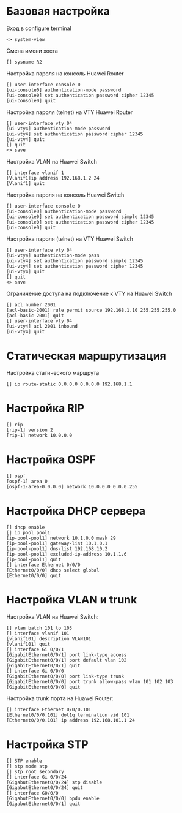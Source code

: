 # Базовая настройка

Вход в configure terminal
```
<> system-view
```

Смена имени хоста
```
[] sysname R2
```

Настройка пароля на консоль Huawei Router
```
[] user-interface console 0
[ui-console0] authentication-mode password
[ui-console0] set authentication password cipher 12345
[ui-console0] quit
```

Настройка пароля (telnet) на VTY Huawei Router
```
[] user-interface vty 04
[ui-vty4] authentication-mode password
[ui-vty4] set authentication password cipher 12345
[ui-vty4] quit
[] quit
<> save
```

Настройка VLAN на Huawei Switch
```
[] interface vlanif 1
[Vlanif1]ip address 192.168.1.2 24
[Vlanif1] quit
```

Настройка пароля на консоль Huawei Switch
```
[] user-interface console 0
[ui-console0] authentication-mode password
[ui-console0] set authentication password simple 12345
[ui-console0] set authentication password cipher 12345
[ui-console0] quit
```

Настройка пароля (telnet) на VTY Huawei Switch
```
[] user-interface vty 04
[ui-vty4] authentication-mode pass
[ui-vty4] set authentication password simple 12345
[ui-vty4] set authentication password cipher 12345
[ui-vty4] quit
[] quit
<> save
```

Ограничение доступа на подключение к VTY на Huawei Switch
```
[] acl number 2001
[acl-basic-2001] rule permit source 192.168.1.10 255.255.255.0
[acl-basic-2001] quit
[] user-interface vty 04
[ui-vty4] acl 2001 inbound
[ui-vty4] quit
```

# Статическая маршрутизация

Настройка статического маршрута
```
[] ip route-static 0.0.0.0 0.0.0.0 192.168.1.1
```

# Настройка RIP
```
[] rip
[rip-1] version 2
[rip-1] network 10.0.0.0
```

# Настройка OSPF
```
[] ospf
[ospf-1] area 0
[ospf-1-area-0.0.0.0] network 10.0.0.0 0.0.0.255
```

# Настройка DHCP сервера
```
[] dhcp enable
[] ip pool pool1
[ip-pool-pool1] network 10.1.0.0 mask 29
[ip-pool-pool1] gateway-list 10.1.0.1
[ip-pool-pool1] dns-list 192.168.10.2
[ip-pool-pool1] excluded-ip-address 10.1.1.6
[ip-pool-pool1] quit
[] interface Ethernet 0/0/0
[Ethernet0/0/0] dhcp select global
[Ethernet0/0/0] quit
```

# Настройка VLAN и trunk

Настройка VLAN на Huawei Switch:
```
[] vlan batch 101 to 103
[] interface vlanif 101
[vlanif101] description VLAN101
[vlanif101] quit
[] interface Gi 0/0/1
[GigabitEthernet0/0/1] port link-type access
[GigabitEthernet0/0/1] port default vlan 102
[GigabitEthernet0/0/1] quit
[] interface Gi 0/0/0
[GigabitEthernet0/0/0] port link-type trunk
[GigabitEthernet0/0/0] port trunk allow-pass vlan 101 102 103
[GigabitEthernet0/0/0] quit
```

Настройка trunk порта на Huawei Router:
```
[] interface Ethernet 0/0/0.101
[Ethernet0/0/0.101] dot1q termination vid 101
[Ethernet0/0/0.101] ip address 192.168.101.1 24
```

# Настройка STP
```
[] STP enable
[] stp mode stp
[] stp root secondary
[] interface Gi 0/0/24
[GigabutEthernet0/0/24] stp disable
[GigabutEthernet0/0/24] quit
[] interface G0/0/0
[GigabutEthernet0/0/0] bpdu enable
[GigabutEthernet0/0/1] quit
```